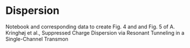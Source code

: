 # Dispersion
Notebook and corresponding data to create
Fig. 4 and and Fig. 5 of A. Kringhøj et al., Suppressed Charge Dispersion via Resonant Tunneling in a Single-Channel Transmon
